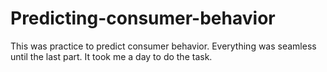 # Predicting-consumer-behavior
This was practice to predict consumer behavior. Everything was seamless until the last part. It took me a day to do the task. 
